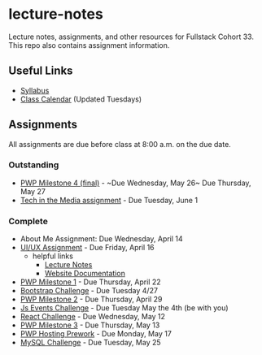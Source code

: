 # lecture-notes
Lecture notes, assignments, and other resources for Fullstack Cohort 33. This repo also contains assignment information.

## Useful Links
* [Syllabus](http://ddc-web-curriculum.cnm.edu/syllabus/)
* [Class Calendar](https://calendar.google.com/calendar?cid=Ym9vdGNhbXBjb2RlcnNAZ21haWwuY29t) (Updated Tuesdays)

## Assignments
All assignments are due before class at 8:00 a.m. on the due date.

### Outstanding 
* [PWP Milestone 4 (final)](https://ddc-web-curriculum.cnm.edu/pwp-milestone-four/) - ~Due Wednesday, May 26~ Due Thursday, May 27
* [Tech in the Media assignment](week-o7/tech-in-media.md) - Due Tuesday, June 1

### Complete
* About Me Assignment: Due Wednesday, April 14 
* [UI/UX Assignment](https://classroom.github.com/a/nwrTcz7a) - Due Friday, April 16 
    * helpful links
        * [Lecture Notes](./week-01/ui-ux/ui-ux.md)
        * [Website Documentation](http://ddc-web-curriculum.cnm.edu/intro-to-ux/)
* [PWP Milestone 1](http://ddc-web-curriculum.cnm.edu/pwp-milestone-one/) - Due Thursday, April 22
* [Bootstrap Challenge](https://classroom.github.com/a/aN8NPxyv) - Due Tuesday 4/27
* [PWP Milestone 2](http://ddc-web-curriculum.cnm.edu/pwp-milestone-two/) - Due Thursday, April 29
* [Js Events Challenge](https://classroom.github.com/a/JJzoZx2h) - Due Tuesday May the 4th (be with you)
* [React Challenge](https://classroom.github.com/a/Go2qXRoq) - Due Wednesday, May 12
* [PWP Milestone 3](http://ddc-web-curriculum.cnm.edu/pwp-milestone-three/) - Due Thursday, May 13
* [PWP Hosting Prework](week-05/pwp-hosting-prework.md) - Due Monday, May 17
* [MySQL Challenge](https://classroom.github.com/a/EWF0FO1c) - Due Tuesday, May 25
